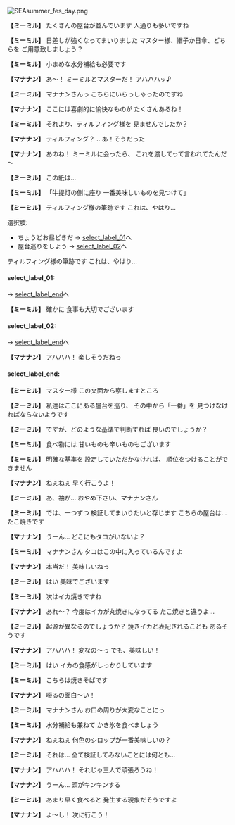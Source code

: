 
![SEAsummer_fes_day.png](../images/backgrounds/SEAsummer_fes_day.png)

**【ミーミル】**
たくさんの屋台が並んでいます
人通りも多いですね

**【ミーミル】**
日差しが強くなってまいりました
マスター様、帽子か日傘、どちらを
ご用意致しましょう？

**【ミーミル】**
小まめな水分補給も必要です

**【マナナン】**
あ～！
ミーミルとマスターだ！
アハハハッ♪

**【ミーミル】**
マナナンさんっ
こちらにいらっしゃったのですね

**【マナナン】**
ここには喜劇的に愉快なものが
たくさんあるね！

**【ミーミル】**
それより、ティルフィング様を
見ませんでしたか？

**【マナナン】**
ティルフィング？
…あ！そうだった

**【マナナン】**
あのね！
ミーミルに会ったら、
これを渡してって言われてたんだ～

**【ミーミル】**
この紙は…

**【ミーミル】**
「牛提灯の側に座り
一番美味しいものを見つけて」

**【ミーミル】**
ティルフィング様の筆跡です
これは、やはり…

選択肢:
- ちょうどお昼どきだ → [select_label_01](#select_label_01)へ
- 屋台巡りをしよう → [select_label_02](#select_label_02)へ

ティルフィング様の筆跡です
これは、やはり…

#### select_label_01:
 → [select_label_end](#select_label_end)へ

**【ミーミル】**
確かに
食事も大切でございます

#### select_label_02:
 → [select_label_end](#select_label_end)へ

**【マナナン】**
アハハハ！
楽しそうだねっ

#### select_label_end:

**【ミーミル】**
マスター様
この文面から察しますところ

**【ミーミル】**
私達はここにある屋台を巡り、
その中から「一番」を
見つけなければならないようです

**【ミーミル】**
ですが、どのような基準で判断すれば
良いのでしょうか？

**【ミーミル】**
食べ物には
甘いものも辛いものもございます

**【ミーミル】**
明確な基準を
設定していただかなければ、
順位をつけることができません

**【マナナン】**
ねぇねぇ
早く行こうよ！

**【ミーミル】**
あ、袖が…
おやめ下さい、マナナンさん

**【ミーミル】**
では、一つずつ
検証してまいりたいと存じます
こちらの屋台は…たこ焼きです

**【マナナン】**
うーん…
どこにもタコがいないよ？

**【ミーミル】**
マナナンさん
タコはこの中に入っているんですよ

**【マナナン】**
本当だ！
美味しいねっ

**【ミーミル】**
はい
美味でございます

**【ミーミル】**
次はイカ焼きですね

**【マナナン】**
あれ～？
今度はイカが丸焼きになってる
たこ焼きと違うよ…

**【ミーミル】**
起源が異なるのでしょうか？
焼きイカと表記されることも
あるそうです

**【マナナン】**
アハハハ！
変なの～っ
でも、美味しい！

**【ミーミル】**
はい
イカの食感がしっかりしています

**【ミーミル】**
こちらは焼きそばです

**【マナナン】**
啜るの面白～い！

**【ミーミル】**
マナナンさん
お口の周りが大変なことにっ

**【ミーミル】**
水分補給も兼ねて
かき氷を食べましょう

**【マナナン】**
ねぇねぇ
何色のシロップが一番美味しいの？

**【ミーミル】**
それは…
全て検証してみないことには何とも…

**【マナナン】**
アハハハ！
それじゃ三人で頑張ろうね！

**【マナナン】**
うーん…
頭がキンキンする

**【ミーミル】**
あまり早く食べると
発生する現象だそうですよ

**【マナナン】**
よ～し！
次に行こう！
